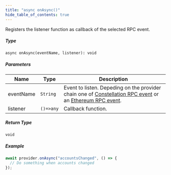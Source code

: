 ```yaml
---
title: "async onAsync()"
hide_table_of_contents: true
---
```


<head>
  <meta
    name="description"
    content="Registers the listener function as callback of the selected RPC event."
  />
</head>

<intro-end />

Registers the listener function as callback of the selected RPC event.

##### Type

`async onAsync(eventName, listener): void`

##### Parameters

| Name      | Type      | Description                                                                                                                                                 |
| --------- | --------- | ----------------------------------------------------------------------------------------------------------------------------------------------------------- |
| eventName | `String`  | Event to listen. Depeding on the provider chain one of [Constellation RPC event](./constellationRPCAPI.md) or an [Ethereum RPC event](./ethereumRPCAPI.md). |
| listener  | `()=>any` | Callback function.                                                                                                                                          |

##### Return Type

`void`

##### Example

```typescript title="TypeScript"
await provider.onAsync("accountsChanged", () => {
  // Do something when accounts changed
});
```
